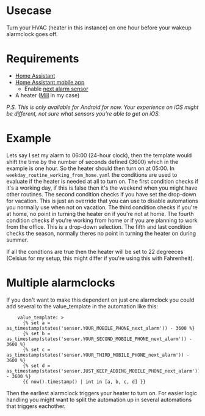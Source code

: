 # Usecase

Turn your HVAC (heater in this instance) on one hour before your wakeup alarmclock goes off.

# Requirements

- [Home Assistant](https://www.home-assistant.io/)
- [Home Assistant mobile app](https://play.google.com/store/apps/details?id=io.homeassistant.companion.android)
  - Enable [next alarm sensor](https://companion.home-assistant.io/docs/core/sensors/#next-alarm-sensor)
- A heater ([Mill](https://www.home-assistant.io/integrations/mill/) in my case)

_P.S. This is only available for Android for now. Your experience on iOS might be different, not sure what sensors you're able to get on iOS._

# Example

Lets say I set my alarm to 06:00 (24-hour clock), then the template would shift the time by the number of seconds defined (3600) which in the example is one hour. So the heater should then turn on at 05:00. In `weekday_routine_working_from_home.yaml` the conditions are used to evaluate if the heater is needed at all to turn on.
The first condition checks if it's a working day, if this is false then it's the weekend when you might have other routines.
The second condition checks if you have set the drop-down for vacation. This is just an override that you can use to disable automations you normally use when not on vacation.
The third condition checks if you're at home, no point in turning the heater on if you're not at home.
The fourth condition checks if you're working from home or if you are planning to work from the office. This is a drop-down selection.
The fifth and last condition checks the season, normally theres no point in turning the heater on during summer.

If all the condtions are true then the heater will be set to 22 degreeces (Celsius for my setup, this might differ if you're using this with Fahrenheit).

# Multiple alarmclocks

If you don't want to make this dependent on just one alarmclock you could add several to the value_template in the automation like this:

```
    value_template: >
      {% set a = as_timestamp(states('sensor.YOUR_MOBILE_PHONE_next_alarm')) - 3600 %}
      {% set b = as_timestamp(states('sensor.YOUR_SECOND_MOBILE_PHONE_next_alarm')) - 3600 %}
      {% set c = as_timestamp(states('sensor.YOUR_THIRD_MOBILE_PHONE_next_alarm')) - 3600 %}
      {% set d = as_timestamp(states('sensor.JUST_KEEP_ADDING_MOBILE_PHONE_next_alarm')) - 3600 %}
      {{ now().timestamp() | int in [a, b, c, d] }}
```

Then the earliest alarmclock triggers your heater to turn on. For easier logic handling you might want to split the automation up in several automations that triggers eachother.
